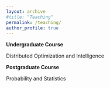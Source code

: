 ```yaml
---
layout: archive
#title: "Teaching"
permalink: /teaching/
author_profile: true
---
```



__Undergraduate Course__

Distributed Optimization and Intelligence

__Postgraduate Course__

Probability and Statistics
